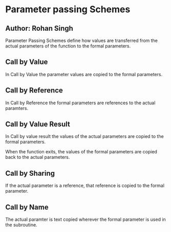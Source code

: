 # Parameter passing Schemes
## Author: Rohan Singh

Parameter Passing Schemes define how values are transferred from the actual parameters of the function to the formal parameters.

## Call by Value
In Call by Value the parameter values are copied to the formal parameters.

## Call by Reference
In Call by Reference the formal parameters are references to the actual paramters.

## Call by Value Result
In Call by value result the values of the actual parameters are copied to the formal parameters.  

When the function exits, the values of the formal parameters are copied back to the actual parameters.

## Call by Sharing
If the actual parameter is a reference, that reference is copied to the formal parameter. 

## Call by Name
The actual paramter is text copied wherever the formal parameter is used in the subroutine.